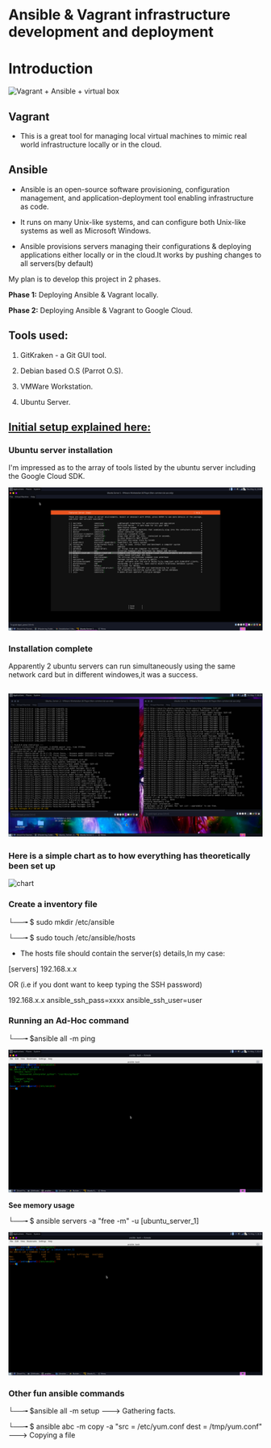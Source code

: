 # Ansible & Vagrant infrastructure development and deployment


# Introduction

![Vagrant + Ansible + virtual box](https://github.com/House-Of-Research/Ansible-Vagrant-local-infrastructure-development-and-deployment/blob/main/Images%20%26%20gifs/Vagrant-Ansible3.png)

## Vagrant 

- This is a great tool for managing local virtual machines to mimic real world infrastructure locally or in the cloud.

## Ansible

- Ansible is an open-source software provisioning, configuration management, and application-deployment tool enabling infrastructure as code.

- It runs on many Unix-like systems, and can configure both Unix-like systems as well as Microsoft Windows.

- Ansible provisions servers managing their configurations & deploying applications either locally or in the cloud.It works by pushing changes
  to all servers(by default)


My plan is to develop this project in 2 phases.

**Phase 1:** Deploying Ansible & Vagrant locally.

**Phase 2:** Deploying Ansible & Vagrant to Google Cloud.

## Tools used:

1. GitKraken - a Git GUI tool.

2. Debian based O.S (Parrot O.S).

3. VMWare Workstation.

4. Ubuntu Server.

## [Initial setup explained here:](https://github.com/Andrews-Projects/Ansible-Vagrant-infrastructure-development-and-deployment/blob/main/Initial-setup.md)

### Ubuntu server installation

I'm impressed as to the array of tools listed by the ubuntu server including the Google Cloud SDK.

![List of tools](https://github.com/Andrews-Projects/Ansible-Vagrant-infrastructure-development-and-deployment/blob/main/Images%20%26%20gifs/tools.png)

### Installation complete

Apparently 2 ubuntu servers can run simultaneously using the same network card but in different windowes,it was a success.

## ![The 2 servers](https://github.com/Andrews-Projects/Ansible-Vagrant-infrastructure-development-and-deployment/blob/main/Images%20%26%20gifs/ubuntu_servers.png)

### Here is a simple chart as to how everything has theoretically been set up

![chart]()

 
### Create a inventory file

└──╼ $ sudo mkdir /etc/ansible

└──╼ $ sudo touch /etc/ansible/hosts

- The hosts file should contain the server(s) details,In my case:

[servers]
192.168.x.x 

OR (i.e if you dont want to keep typing the SSH password)

192.168.x.x ansible_ssh_pass=xxxx ansible_ssh_user=user

### Running an Ad-Hoc command

└──╼ $ansible all -m ping

![result](https://github.com/Andrews-Projects/Ansible-Vagrant-infrastructure-development-and-deployment/blob/main/Images%20%26%20gifs/1stcmd.png)

**See memory usage**

└──╼ $ ansible servers -a "free -m" -u [ubuntu_server_1]

![memory usage](https://github.com/Andrews-Projects/Ansible-Vagrant-infrastructure-development-and-deployment/blob/main/Images%20%26%20gifs/memory%20usage.png)

### Other fun ansible commands

└──╼ $ansible all -m setup   ---> Gathering facts.

└──╼ $ ansible abc -m copy -a "src = /etc/yum.conf dest = /tmp/yum.conf" ---> Copying a file

